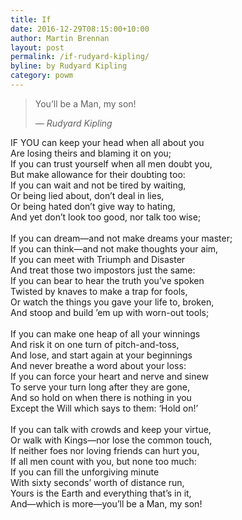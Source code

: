 ```yaml
---
title: If
date: 2016-12-29T08:15:00+10:00
author: Martin Brennan
layout: post
permalink: /if-rudyard-kipling/
byline: by Rudyard Kipling
category: powm
---
```


<blockquote class="hero"><p>You’ll be a Man, my son!</p><cite>— Rudyard Kipling</cite></blockquote>

<span class="first-letter">I</span>F YOU can keep your head when all about you<br />
Are losing theirs and blaming it on you;<br />
If you can trust yourself when all men doubt you,<br />
But make allowance for their doubting too:<br />
If you can wait and not be tired by waiting,<br />
Or being lied about, don’t deal in lies,<br />
Or being hated don’t give way to hating,<br />
And yet don’t look too good, nor talk too wise;<br />
<br />
If you can dream—and not make dreams your master;<br />
If you can think—and not make thoughts your aim,<br />
If you can meet with Triumph and Disaster<br />
And treat those two impostors just the same:<br />
If you can bear to hear the truth you’ve spoken<br />
Twisted by knaves to make a trap for fools,<br />
Or watch the things you gave your life to, broken,<br />
And stoop and build ’em up with worn-out tools;<br />
<br />
If you can make one heap of all your winnings<br />
And risk it on one turn of pitch-and-toss,<br />
And lose, and start again at your beginnings<br />
And never breathe a word about your loss:<br />
If you can force your heart and nerve and sinew<br />
To serve your turn long after they are gone,<br />
And so hold on when there is nothing in you<br />
Except the Will which says to them: ‘Hold on!’<br />
<br />
If you can talk with crowds and keep your virtue,<br />
Or walk with Kings—nor lose the common touch,<br />
If neither foes nor loving friends can hurt you,<br />
If all men count with you, but none too much:<br />
If you can fill the unforgiving minute<br />
With sixty seconds’ worth of distance run,<br />
Yours is the Earth and everything that’s in it,<br />
And—which is more—you’ll be a Man, my son!<br />